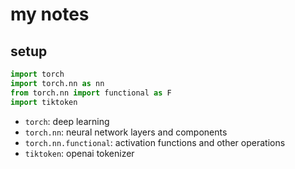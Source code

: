 # my notes

## setup

```python
import torch
import torch.nn as nn
from torch.nn import functional as F
import tiktoken
```

- `torch`: deep learning
- `torch.nn`: neural network layers and components
- `torch.nn.functional`: activation functions and other operations
- `tiktoken`: openai tokenizer

